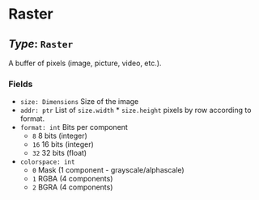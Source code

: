 # Raster

## *Type*: `Raster`

A buffer of pixels (image, picture, video, etc.).

### Fields

 - `size: Dimensions` Size of the image
 - `addr: ptr` List of `size.width` * `size.height` pixels by row according to
   format.
 - `format: int` Bits per component
   - `8` 8 bits (integer)
   - `16` 16 bits (integer)
   - `32` 32 bits (float)
 - `colorspace: int`
     - `0` Mask (1 component - grayscale/alphascale)
     - `1` RGBA (4 components)
     - `2` BGRA (4 components)
